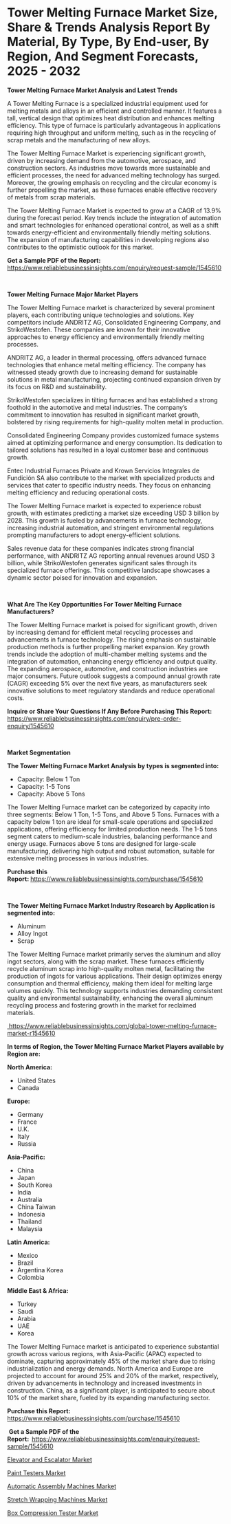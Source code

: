 <p><h1>Tower Melting Furnace Market Size, Share & Trends Analysis Report By Material, By Type, By End-user, By Region, And Segment Forecasts, 2025 - 2032</h1></p><p><strong>Tower Melting Furnace Market Analysis and Latest Trends</strong></p>
<p><p>A Tower Melting Furnace is a specialized industrial equipment used for melting metals and alloys in an efficient and controlled manner. It features a tall, vertical design that optimizes heat distribution and enhances melting efficiency. This type of furnace is particularly advantageous in applications requiring high throughput and uniform melting, such as in the recycling of scrap metals and the manufacturing of new alloys.</p><p>The Tower Melting Furnace Market is experiencing significant growth, driven by increasing demand from the automotive, aerospace, and construction sectors. As industries move towards more sustainable and efficient processes, the need for advanced melting technology has surged. Moreover, the growing emphasis on recycling and the circular economy is further propelling the market, as these furnaces enable effective recovery of metals from scrap materials.</p><p>The Tower Melting Furnace Market is expected to grow at a CAGR of 13.9% during the forecast period. Key trends include the integration of automation and smart technologies for enhanced operational control, as well as a shift towards energy-efficient and environmentally friendly melting solutions. The expansion of manufacturing capabilities in developing regions also contributes to the optimistic outlook for this market.</p></p>
<p><strong>Get a Sample PDF of the Report:&nbsp;</strong> <a href="https://www.reliablebusinessinsights.com/enquiry/request-sample/1545610?utm_campaign=62&utm_medium=2&utm_source=Github&utm_content=ia&utm_term=17022025&utm_id=tower-melting-furnace">https://www.reliablebusinessinsights.com/enquiry/request-sample/1545610</a></p>
<p>&nbsp;</p>
<p><strong>Tower Melting Furnace Major Market Players</strong></p>
<p><p>The Tower Melting Furnace market is characterized by several prominent players, each contributing unique technologies and solutions. Key competitors include ANDRITZ AG, Consolidated Engineering Company, and StrikoWestofen. These companies are known for their innovative approaches to energy efficiency and environmentally friendly melting processes.</p><p>ANDRITZ AG, a leader in thermal processing, offers advanced furnace technologies that enhance metal melting efficiency. The company has witnessed steady growth due to increasing demand for sustainable solutions in metal manufacturing, projecting continued expansion driven by its focus on R&D and sustainability.</p><p>StrikoWestofen specializes in tilting furnaces and has established a strong foothold in the automotive and metal industries. The company’s commitment to innovation has resulted in significant market growth, bolstered by rising requirements for high-quality molten metal in production.</p><p>Consolidated Engineering Company provides customized furnace systems aimed at optimizing performance and energy consumption. Its dedication to tailored solutions has resulted in a loyal customer base and continuous growth.</p><p>Entec Industrial Furnaces Private and Krown Servicios Integrales de Fundición SA also contribute to the market with specialized products and services that cater to specific industry needs. They focus on enhancing melting efficiency and reducing operational costs.</p><p>The Tower Melting Furnace market is expected to experience robust growth, with estimates predicting a market size exceeding USD 3 billion by 2028. This growth is fueled by advancements in furnace technology, increasing industrial automation, and stringent environmental regulations prompting manufacturers to adopt energy-efficient solutions. </p><p>Sales revenue data for these companies indicates strong financial performance, with ANDRITZ AG reporting annual revenues around USD 3 billion, while StrikoWestofen generates significant sales through its specialized furnace offerings. This competitive landscape showcases a dynamic sector poised for innovation and expansion.</p></p>
<p>&nbsp;</p>
<p><strong>What Are The Key Opportunities For Tower Melting Furnace Manufacturers?</strong></p>
<p><p>The Tower Melting Furnace market is poised for significant growth, driven by increasing demand for efficient metal recycling processes and advancements in furnace technology. The rising emphasis on sustainable production methods is further propelling market expansion. Key growth trends include the adoption of multi-chamber melting systems and the integration of automation, enhancing energy efficiency and output quality. The expanding aerospace, automotive, and construction industries are major consumers. Future outlook suggests a compound annual growth rate (CAGR) exceeding 5% over the next five years, as manufacturers seek innovative solutions to meet regulatory standards and reduce operational costs.</p></p>
<p><strong>Inquire or Share Your Questions If Any Before Purchasing This Report:</strong> <a href="https://www.reliablebusinessinsights.com/enquiry/pre-order-enquiry/1545610?utm_campaign=62&utm_medium=2&utm_source=Github&utm_content=ia&utm_term=17022025&utm_id=tower-melting-furnace">https://www.reliablebusinessinsights.com/enquiry/pre-order-enquiry/1545610</a></p>
<p>&nbsp;</p>
<p><strong>Market Segmentation</strong></p>
<p><strong>The Tower Melting Furnace Market Analysis by types is segmented into:</strong></p>
<p><ul><li>Capacity: Below 1 Ton</li><li>Capacity: 1-5 Tons</li><li>Capacity: Above 5 Tons</li></ul></p>
<p><p>The Tower Melting Furnace market can be categorized by capacity into three segments: Below 1 Ton, 1-5 Tons, and Above 5 Tons. Furnaces with a capacity below 1 ton are ideal for small-scale operations and specialized applications, offering efficiency for limited production needs. The 1-5 tons segment caters to medium-scale industries, balancing performance and energy usage. Furnaces above 5 tons are designed for large-scale manufacturing, delivering high output and robust automation, suitable for extensive melting processes in various industries.</p></p>
<p><strong>Purchase this Report:&nbsp;</strong><a href="https://www.reliablebusinessinsights.com/purchase/1545610?utm_campaign=62&utm_medium=2&utm_source=Github&utm_content=ia&utm_term=17022025&utm_id=tower-melting-furnace">https://www.reliablebusinessinsights.com/purchase/1545610</a></p>
<p>&nbsp;</p>
<p><strong>The Tower Melting Furnace Market Industry Research by Application is segmented into:</strong></p>
<p><ul><li>Aluminum</li><li>Alloy Ingot</li><li>Scrap</li></ul></p>
<p><p>The Tower Melting Furnace market primarily serves the aluminum and alloy ingot sectors, along with the scrap market. These furnaces efficiently recycle aluminum scrap into high-quality molten metal, facilitating the production of ingots for various applications. Their design optimizes energy consumption and thermal efficiency, making them ideal for melting large volumes quickly. This technology supports industries demanding consistent quality and environmental sustainability, enhancing the overall aluminum recycling process and fostering growth in the market for reclaimed materials.</p></p>
<p><a href="https://www.reliablebusinessinsights.com/global-tower-melting-furnace-market-r1545610?utm_campaign=62&utm_medium=2&utm_source=Github&utm_content=ia&utm_term=17022025&utm_id=tower-melting-furnace">&nbsp;https://www.reliablebusinessinsights.com/global-tower-melting-furnace-market-r1545610</a></p>
<p><strong>In terms of Region, the Tower Melting Furnace Market Players available by Region are:</strong></p>
<p>
    <p> <strong> North America: </strong>
        <ul>
            <li>United States</li>
            <li>Canada</li>
        </ul>
        </p> 
    <p> <strong> Europe: </strong>
        <ul>
            <li>Germany</li>
            <li>France</li>
            <li>U.K.</li>
            <li>Italy</li>
            <li>Russia</li>
        </ul>
        </p> 
    <p> <strong> Asia-Pacific: </strong>
        <ul>
            <li>China</li>
            <li>Japan</li>
            <li>South Korea</li>
            <li>India</li>
            <li>Australia</li>
            <li>China Taiwan</li>
            <li>Indonesia</li>
            <li>Thailand</li>
            <li>Malaysia</li>
        </ul>
        </p> 
    <p> <strong> Latin America: </strong>
        <ul>
            <li>Mexico</li>
            <li>Brazil</li>
            <li>Argentina Korea</li>
            <li>Colombia</li>
        </ul>
        </p> 
    <p> <strong> Middle East & Africa: </strong>
        <ul>
            <li>Turkey</li>
            <li>Saudi</li>
            <li>Arabia</li>
            <li>UAE</li>
            <li>Korea</li>
        </ul>
    </p>
    </p>
<p><p>The Tower Melting Furnace market is anticipated to experience substantial growth across various regions, with Asia-Pacific (APAC) expected to dominate, capturing approximately 45% of the market share due to rising industrialization and energy demands. North America and Europe are projected to account for around 25% and 20% of the market, respectively, driven by advancements in technology and increased investments in construction. China, as a significant player, is anticipated to secure about 10% of the market share, fueled by its expanding manufacturing sector.</p></p>
<p><strong>Purchase this Report: </strong><a href="https://www.reliablebusinessinsights.com/purchase/1545610?utm_campaign=62&utm_medium=2&utm_source=Github&utm_content=ia&utm_term=17022025&utm_id=tower-melting-furnace">https://www.reliablebusinessinsights.com/purchase/1545610</a></p>
<p>&nbsp;<strong>Get a Sample PDF of the Report:&nbsp;&nbsp;</strong><a href="https://www.reliablebusinessinsights.com/enquiry/request-sample/1545610?utm_campaign=62&utm_medium=2&utm_source=Github&utm_content=ia&utm_term=17022025&utm_id=tower-melting-furnace">https://www.reliablebusinessinsights.com/enquiry/request-sample/1545610</a></p>
<p><strong></strong></p>
<p><p><a href="https://github.com/paljuhubeyde/Market-Research-Report-List-1/blob/main/elevator-and-escalator-market.md?utm_campaign=62&utm_medium=2&utm_source=Github&utm_content=ia&utm_term=17022025&utm_id=tower-melting-furnace">Elevator and Escalator Market</a></p><p><a href="https://github.com/miottaredlin79/Market-Research-Report-List-1/blob/main/paint-testers-market.md?utm_campaign=62&utm_medium=2&utm_source=Github&utm_content=ia&utm_term=17022025&utm_id=tower-melting-furnace">Paint Testers Market</a></p><p><a href="https://github.com/vilolakoreni/Market-Research-Report-List-1/blob/main/automatic-assembly-machines-market.md?utm_campaign=62&utm_medium=2&utm_source=Github&utm_content=ia&utm_term=17022025&utm_id=tower-melting-furnace">Automatic Assembly Machines Market</a></p><p><a href="https://github.com/ugurgyuri/Market-Research-Report-List-1/blob/main/stretch-wrapping-machines-market.md?utm_campaign=62&utm_medium=2&utm_source=Github&utm_content=ia&utm_term=17022025&utm_id=tower-melting-furnace">Stretch Wrapping Machines Market</a></p><p><a href="https://github.com/rrapajecundi/Market-Research-Report-List-1/blob/main/box-compression-tester-market.md?utm_campaign=62&utm_medium=2&utm_source=Github&utm_content=ia&utm_term=17022025&utm_id=tower-melting-furnace">Box Compression Tester Market</a></p></p>